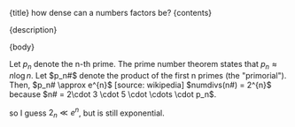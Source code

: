 {title}
how dense can a numbers factors be?
{contents}

{description}

{body}

Let $p_n$ denote the n-th prime. The prime number theorem states that $p_{n}\approx n\log n$.
Let $p_n#$ denote the product of the first n primes (the "primorial").
Then, $p_n# \approx e^{n}$ [source: wikipedia]
$numdivs(n#) = 2^{n}$ because $n# = 2\cdot 3 \cdot 5 \cdot \cdots
\cdot p_n$.

so I guess $2_{n} \ll e^{n}$, but is still exponential.


